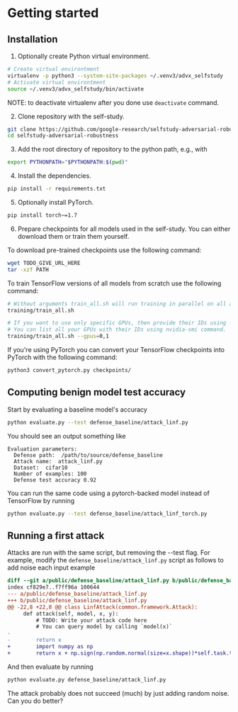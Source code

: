 # Getting started

## Installation

1. Optionally create Python virtual environment.

```bash
# Create virtual environtment
virtualenv -p python3 --system-site-packages ~/.venv3/advx_selfstudy
# Activate virtual environtment
source ~/.venv3/advx_selfstudy/bin/activate
```
NOTE: to deactivate virtualenv after you done use `deactivate` command.

2. Clone repository with the self-study.

```bash
git clone https://github.com/google-research/selfstudy-adversarial-robustness.git
cd selfstudy-adversarial-robustness
```

3. Add the root directory of repository to the python path, e.g., with

```bash
export PYTHONPATH="$PYTHONPATH:$(pwd)"
```

4. Install the dependencies.

```bash
pip install -r requirements.txt
```

5. Optionally install PyTorch.

```bash
pip install torch~=1.7
```

6. Prepare checkpoints for all models used in the self-study. You can either download them or train them yourself.

To download pre-trained checkpoints use the following command:

```bash
wget TODO_GIVE_URL_HERE
tar -xzf PATH
```

To train TensorFlow versions of all models from scratch use the following command:

```bash
# Without arguments train_all.sh will run training in parallel on all available GPUs
training/train_all.sh

# If you want to use only specific GPUs, then provide their IDs using --gpus argument.
# You can list all your GPUs with their IDs using nvidia-smi command.
training/train_all.sh --gpus=0,1
```

If you're using PyTorch you can convert your TensorFlow checkpoints into PyTorch with the following command:

```bash
python3 convert_pytorch.py checkpoints/
```

## Computing benign model test accuracy

Start by evaluating a baseline model's accuracy

```bash
python evaluate.py --test defense_baseline/attack_linf.py
```

You should see an output something like

```
Evaluation parameters:
  Defense path:  /path/to/source/defense_baseline
  Attack name:  attack_linf.py
  Dataset:  cifar10
  Number of examples: 100
  Defense test accuracy 0.92
```

You can run the same code using a pytorch-backed model instead of TensorFlow by running 

```bash
python evaluate.py --test defense_baseline/attack_linf_torch.py
```

## Running a first attack

Attacks are run with the same script, but removing the --test flag.
For example, modify the `defense_baseline/attack_linf.py` script as follows
to add noise each input example

```diff
diff --git a/public/defense_baseline/attack_linf.py b/public/defense_baseline/attack_linf.py
index cf829e7..f7ff96a 100644
--- a/public/defense_baseline/attack_linf.py
+++ b/public/defense_baseline/attack_linf.py
@@ -22,8 +22,8 @@ class LinfAttack(common.framework.Attack):
     def attack(self, model, x, y):
         # TODO: Write your attack code here
         # You can query model by calling `model(x)`
-
-        return x
+        import numpy as np
+        return x + np.sign(np.random.normal(size=x.shape))*self.task.threshold

```

And then evaluate by running

```bash
python evaluate.py defense_baseline/attack_linf.py
```

The attack probably does not succeed (much) by just adding random noise. Can you do better?
